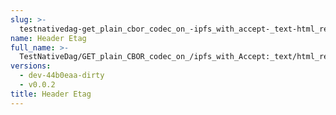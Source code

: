 ```yaml
---
slug: >-
  testnativedag-get_plain_cbor_codec_on_-ipfs_with_accept-_text-html_returns_html_(dag-index-html)-header_etag
name: Header Etag
full_name: >-
  TestNativeDag/GET_plain_CBOR_codec_on_/ipfs_with_Accept:_text/html_returns_HTML_(dag-index-html)/Header_Etag
versions:
  - dev-44b0eaa-dirty
  - v0.0.2
title: Header Etag
---
```


